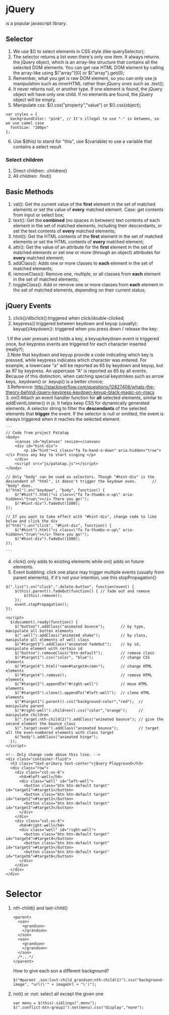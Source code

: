 # jQuery
is a popular javascript library.

## Selector 

1. We use $() to select elements in CSS style (like querySelector);
2. The selector returns a list even there's only one item. It always returns the jQuery object, which is an array-like structure that contains all the selected DOM elements. You can get raw HTML DOM element by calling the array-like using $("array")[0] or $("array").get(0);
3. Remember, what you get is raw DOM element, so you can only use js manipulation such as innerHTML rather than jQuery ones such as .text();
4. It never returns null, or another type. If one element is found, the jQuery object will have only one child. If no elements are found, the jQuery object will be empty.
5. Manipulate css: $().css("property","value") or $().css(object);

  ```
  var styles = {
    backgroundColor: "pink", // It's illegal to use "-" in between, so we use camel case
    fontSize: "100px"
  };
  ```
6. Use $(this) to stand for "this", use $(variable) to use a variable that contains a select result

### Select children
1. Direct children: .children()
2. All children: .find()

## Basic Methods
1. val(): Get the current value of the **first** element in the set of matched elements or set the value of **every** matched element. Case: get contents from input or select box;
2. text(): Get the **combined** (no spaces in between) text contents of each element in the set of matched elements, including their descendants, or set the text contents of **every** matched elements;
3. html(): Get the HTML contents of the **first** element in the set of matched elements or set the HTML contents of **every** matched element;
4. attr(): Get the value of an attribute for the **first** element in the set of matched elements or set one or more (through an object) attributes for **every** matched element;
5. addClass(): Adds one or more classes to **each** element in the set of matched elements;
6. removeClass(): Remove one, multiple, or all classes from **each** element in the set of matched elements;
7. toggleClass(): Add or remove one or more classes from **each** element in the set of matched elements, depending on their current status;


## jQuery Events
1. click()/dlbclick():triggered when click/double-clicked;
2. keypress():triggered between keydown and keyup (usually);  
  keyup()/keydown(): triggered when you press down / release the key;  
  
  1.If the user presses and holds a key, a keyup/keydown event is triggered once, but keypress events are triggered for each character inserted (really?);  
  2.Note that keydown and keyup provide a code indicating which key is pressed, while keypress indicates which character was entered. For example, a lowercase "a" will be reported as 65 by keydown and keyup, but as 97 by keypress. An uppercase "A" is reported as 65 by all events. Because of this distinction, when catching special keystrokes such as arrow keys, .keydown() or .keyup() is a better choice;  
  3.Reference: http://stackoverflow.com/questions/12827408/whats-the-theory-behind-jquery-keypress-keydown-keyup-black-magic-on-macs  
3. on():Attach an event handler function for **all** selected elements, similar to addEventListener() in js. It helps keep CSS for dynamically generated elements. A selector string to filter the **descendants** of the selected elements that **trigger** the event. If the selector is null or omitted, the event is always triggered when it reaches the selected element.  

	```	
	// Code from project Patatap
	<body>
		<canvas id="myCanvas" resize></canvas>
		<div id="hint-div">
			<p id="hint"><i class="fa fa-hand-o-down" aria-hidden="true"></i> Press any key to start singing </p>
		</div>
		<script src="js/patatap.js"></script>
	</body>

	// Only "body" can be used as selectors. Though "#hint-div" is the descendent of "html", it doesn't trigger the keydown even. 		// "body" does.
	$("html").on("keydown", "body", function() {
		$("#hint").html("<i class=\"fa fa-thumbs-o-up\" aria-hidden=\"true\"></i> There you go!");
		$("#hint-div").fadeOut(1500);
	});

	// If you want to take effect with "#hint-div", change code to like below and click the div 
	$("html").on("click", "#hint-div", function() {
		$("#hint").html("<i class=\"fa fa-thumbs-o-up\" aria-hidden=\"true\"></i> There you go!");
		$("#hint-div").fadeOut(1500);
	});

	```

4. click() only adds to existing elements while on() adds on future elements.
5. Event bubbling: click one place may trigger multiple events (usually from parent elements), if it's not your intention, use this stopPropagation(): 
  
  ```
  $(".list").on("click",".delete-button", function(event) {
	  $(this).parent().fadeOut(function() { // fade out and remove
		  $(this).remove(); 
	  });
	  event.stopPropagation();
  });
  ```

```
<script>
  $(document).ready(function() {
    $("button").addClass("animated bounce");       // by type, manipulate all button elements
    $(".well").addClass("animated shake");         // by class, manipulate all elements of well class
    $("#target3").addClass("animated fadeOut");    // by id, manipulate element with certain id
    $("button").removeClass("btn-default");        // remove class
    $("#target1").css("color", "blue");            // change CSS elements
    $("#target4").html("<em>#target4</em>");       // change HTML elements
    $("#target4").remove();                        // remove HTML elements
    $("#target2").appendTo("#right-well")          // move HTML elements
    $("#target5").clone().appendTo("#left-well");  // clone HTML elements
    $("#target1").parent().css("background-color","red");  // manipulate parent
    $("#right-well").children().css("color","orange");     // manipulate children
    $(".target:nth-child(2)").addClass("animated bounce"); // give the second element the bounce class
    $(".target:even").addClass("animated bounce");         // target all the even-numbered elements with class target
    $("body").addClass("animated hinge");
  });
</script>

<!-- Only change code above this line. -->
<div class="container-fluid">
  <h3 class="text-primary text-center">jQuery Playground</h3>
  <div class="row">
    <div class="col-xs-6">
      <h4>#left-well</h4>
      <div class="well" id="left-well">
        <button class="btn btn-default target" id="target1">#target1</button>
        <button class="btn btn-default target" id="target2">#target2</button>
        <button class="btn btn-default target" id="target3">#target3</button>
      </div>
    </div>
    <div class="col-xs-6">
      <h4>#right-well</h4>
      <div class="well" id="right-well">
        <button class="btn btn-default target" id="target4">#target4</button>
        <button class="btn btn-default target" id="target5">#target5</button>
        <button class="btn btn-default target" id="target6">#target6</button>
      </div>
    </div>
  </div>
</div>
```
# Selector
1. nth-child() and last-child()

	```
	<parent>
	  <son>
	    <grandson>
	    </grandson>
	  </son>
	  <son>
	    <grandson>
	    </grandson>
	  </son>
	  /*...*/
	</parent>
	```    
	How to give each son a different background?      

	```
	$("#parent .son:last-child grandson:nth-child(1)").css("background-image", "url(\'" + imageUrl + "\')");
	```

2. not() or :not: select all except the given one

	```
	var menu = $(this).siblings(".menu");
	$(".conflict-btn-group1").not(menu).css("display","none");
	```
